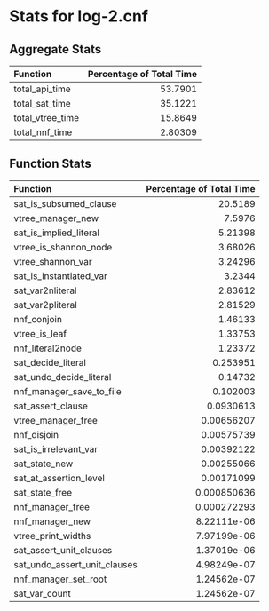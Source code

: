 # Stats for log-2.cnf

## Aggregate Stats
| Function         |   Percentage of Total Time |
|:-----------------|---------------------------:|
| total_api_time   |                   53.7901  |
| total_sat_time   |                   35.1221  |
| total_vtree_time |                   15.8649  |
| total_nnf_time   |                    2.80309 |

## Function Stats
| Function                     |   Percentage of Total Time |
|:-----------------------------|---------------------------:|
| sat_is_subsumed_clause       |               20.5189      |
| vtree_manager_new            |                7.5976      |
| sat_is_implied_literal       |                5.21398     |
| vtree_is_shannon_node        |                3.68026     |
| vtree_shannon_var            |                3.24296     |
| sat_is_instantiated_var      |                3.2344      |
| sat_var2nliteral             |                2.83612     |
| sat_var2pliteral             |                2.81529     |
| nnf_conjoin                  |                1.46133     |
| vtree_is_leaf                |                1.33753     |
| nnf_literal2node             |                1.23372     |
| sat_decide_literal           |                0.253951    |
| sat_undo_decide_literal      |                0.14732     |
| nnf_manager_save_to_file     |                0.102003    |
| sat_assert_clause            |                0.0930613   |
| vtree_manager_free           |                0.00656207  |
| nnf_disjoin                  |                0.00575739  |
| sat_is_irrelevant_var        |                0.00392122  |
| sat_state_new                |                0.00255066  |
| sat_at_assertion_level       |                0.00171099  |
| sat_state_free               |                0.000850636 |
| nnf_manager_free             |                0.000272293 |
| nnf_manager_new              |                8.22111e-06 |
| vtree_print_widths           |                7.97199e-06 |
| sat_assert_unit_clauses      |                1.37019e-06 |
| sat_undo_assert_unit_clauses |                4.98249e-07 |
| nnf_manager_set_root         |                1.24562e-07 |
| sat_var_count                |                1.24562e-07 |